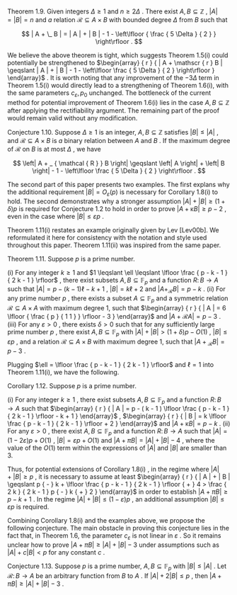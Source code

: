 Theorem 1.9. Given integers $\Delta \geqslant 1$ and $n \geqslant 2 \Delta$ . There exist $A , B \subseteq \mathbb { Z }$ , $| A | = | B | = n$ and $a$ relation ${ \mathcal { R } } \subseteq A \times B$ with bounded degree $\Delta$ from $B$ such that

$$
| A + \_ B | = | A | + | B | - 1 - \left\lfloor { \frac { 5 \Delta } { 2 } } \right\rfloor .
$$

We believe the above theorem is tight, which suggests Theorem 1.5(i) could potentially be strengthened to $\begin{array} { r } { | A + \mathscr { r } B | \geqslant | A | + | B | - 1 - \left\lfloor \frac { 5 \Delta } { 2 } \right\rfloor } \end{array}$ . It is worth noting that any improvement of the $- 3 \Delta$ term in Theorem 1.5(i) would directly lead to a strengthening of Theorem 1.6(i), with the same parameters $c _ { \varepsilon } , p _ { 0 }$ unchanged. The bottleneck of the current method for potential improvement of Theorem 1.6(i) lies in the case $A , B \subseteq \mathbb { Z }$ after applying the rectifiability argument. The remaining part of the proof would remain valid without any modification.

Conjecture 1.10. Suppose $\Delta \geqslant 1$ is an integer, $A , B \subseteq \mathbb { Z }$ satisfies $| B | \leqslant | A |$ , and ${ \mathcal { R } } \subseteq A \times B$ is $a$ binary relation between $A$ and $B$ . If the maximum degree of $\mathcal { R }$ on $B$ is at most $\Delta$ , we have

$$
\left| A + _ { \mathcal { R } } B \right| \geqslant \left| A \right| + \left| B \right| - 1 - \left\lfloor \frac { 5 \Delta } { 2 } \right\rfloor .
$$

The second part of this paper presents two examples. The first explans why the additional requirement $| B | = O _ { \varepsilon } ( p )$ is necessary for Corollary 1.8(i) to hold. The second demonstrates why a stronger assumption $| A | + | B | \geqslant ( 1 + \delta ) p$ is required for Conjecture 1.2 to hold in order to prove $| A + \mathcal { \kappa } B | \geqslant p - 2$ , even in the case where $| B | \leqslant \varepsilon p$ .

Theorem 1.11(i) restates an example originally given by Lev [Lev00b]. We reformulated it here for consistency with the notation and style used throughout this paper. Theorem 1.11(ii) was inspired from the same paper.

Theorem 1.11. Suppose $p$ is a prime number.

(i) For any integer $k \geqslant 1$ and $1 \leqslant \ell \leqslant \lfloor \frac { p - k - 1 } { 2 k - 1 } \rfloor$ , there exist subsets $A , B \subseteq \mathbb { F } _ { p }$ and a function $R \colon B \to A$ such that $| A | = p - ( k - 1 ) \ell - k + 1$ , $| B | = k \ell + 2$ and $\left| A + _ { \mathcal { R } } B \right| = p - k$ . (ii) For any prime number $p$ , there exists a subset $A \subseteq \mathbb { F } _ { p }$ and a symmetric relation ${ \mathcal { R } } \subseteq A \times A$ with maximum degree 1, such that $\begin{array} { r } { | A | = 6 \lfloor { \frac { p } { 1 1 } } \rfloor - 3 } \end{array}$ and $\vert A + \mathcal { R } A \vert = p - 3$ . (iii) For any $\varepsilon > 0$ , there exists $\delta > 0$ such that for any sufficiently large prime number $p$ , there exist $A , B \subseteq \mathbb { F } _ { p }$ with $| A | + | B | > ( 1 + \delta ) p - O ( 1 )$ , $| B | \leqslant \varepsilon p$ , and a relation ${ \mathcal { R } } \subseteq A \times B$ with maximum degree 1, such that $\vert A + \mathcal { _ { R } } B \vert = p - 3$ .

Plugging $\ell = \lfloor \frac { p - k - 1 } { 2 k - 1 } \rfloor$ and $\ell = 1$ into Theorem 1.11(i), we have the following.

Corollary 1.12. Suppose $p$ is a prime number.

(i) For any integer $k \geqslant 1$ , there exist subsets $A , B \subseteq \mathbb { F } _ { p }$ and a function $R \colon B \to A$ such that $\begin{array} { r } { | A | = p - ( k - 1 ) \lfloor \frac { p - k - 1 } { 2 k - 1 } \rfloor - k + 1 } \end{array}$ , $\begin{array} { r } { | B | = k \lfloor \frac { p - k - 1 } { 2 k - 1 } \rfloor + 2 } \end{array}$ and $\vert A + \mathcal { \kappa } B \vert = p - k$ . (ii) For any $\varepsilon > 0$ , there exist $A , B \subseteq \mathbb { F } _ { p }$ and a function $R \colon B \to A$ such that $| A | = ( 1 - 2 \varepsilon ) p { + } O ( 1 )$ , $| B | = \varepsilon p + O ( 1 )$ and $| A + \pi B | = | A | + | B | - 4$ , where the value of the $O ( 1 )$ term within the expressions of $| A |$ and $| B |$ are smaller than 3.

Thus, for potential extensions of Corollary $1 . 8 ( \mathrm { i } )$ , in the regime where $| A | + | B | \geqslant p$ , it is necessary to assume at least $\begin{array} { r } { | A | + | B | \geqslant p { - } k + \lfloor \frac { p - k - 1 } { 2 k - 1 } \rfloor { + } 4 > \frac { 2 k } { 2 k - 1 } p { - } k { + } 2 } \end{array}$ in order to establish $| A + \pi B | \geqslant p { - } k { + } 1$ . In the regime $| A | + | B | \leqslant ( 1 - \varepsilon ) p$ , an additional assumption $| B | \leqslant \varepsilon p$ is required.

Combining Corollary 1.8(i) and the examples above, we propose the following conjecture. The main obstacle in proving this conjecture lies in the fact that, in Theorem 1.6, the parameter $c _ { \varepsilon }$ is not linear in $\varepsilon$ . So it remains unclear how to prove $| A + \pi B | \geqslant | A | + | B | - 3$ under assumptions such as $| A | + c | B | < p$ for any constant $c$ .

Conjecture 1.13. Suppose $p$ is a prime number, $A , B \subseteq \mathbb { F } _ { p }$ with $| B | \leqslant | A |$ . Let $\mathcal { R } \colon B \to A$ be an arbitrary function from $B$ to $A$ . If $| A | + 2 | B | \leqslant p$ , then $| A + \pi B | \geqslant | A | + | B | - 3$ .